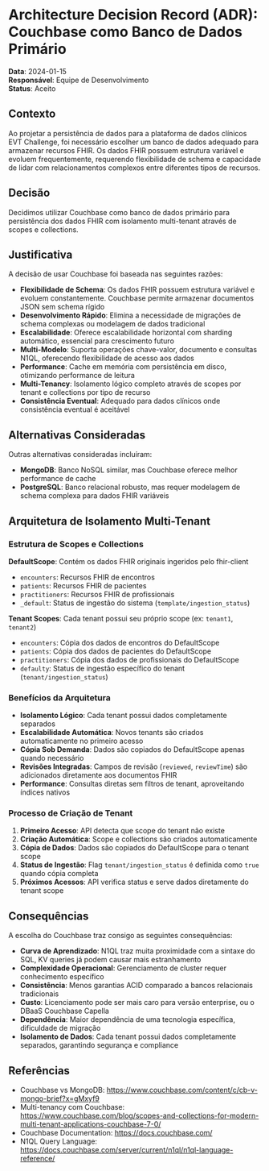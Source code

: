 # Architecture Decision Record (ADR): Couchbase como Banco de Dados Primário

**Data**: 2024-01-15  
**Responsável**: Equipe de Desenvolvimento  
**Status**: Aceito  

## Contexto

Ao projetar a persistência de dados para a plataforma de dados clínicos EVT Challenge, foi necessário escolher um banco de dados adequado para armazenar recursos FHIR. Os dados FHIR possuem estrutura variável e evoluem frequentemente, requerendo flexibilidade de schema e capacidade de lidar com relacionamentos complexos entre diferentes tipos de recursos.

## Decisão

Decidimos utilizar Couchbase como banco de dados primário para persistência dos dados FHIR com isolamento multi-tenant através de scopes e collections.

## Justificativa

A decisão de usar Couchbase foi baseada nas seguintes razões:

- **Flexibilidade de Schema**: Os dados FHIR possuem estrutura variável e evoluem constantemente. Couchbase permite armazenar documentos JSON sem schema rígido
- **Desenvolvimento Rápido**: Elimina a necessidade de migrações de schema complexas ou modelagem de dados tradicional
- **Escalabilidade**: Oferece escalabilidade horizontal com sharding automático, essencial para crescimento futuro
- **Multi-Modelo**: Suporta operações chave-valor, documento e consultas N1QL, oferecendo flexibilidade de acesso aos dados
- **Performance**: Cache em memória com persistência em disco, otimizando performance de leitura
- **Multi-Tenancy**: Isolamento lógico completo através de scopes por tenant e collections por tipo de recurso
- **Consistência Eventual**: Adequado para dados clínicos onde consistência eventual é aceitável

## Alternativas Consideradas

Outras alternativas consideradas incluíram:

- **MongoDB**: Banco NoSQL similar, mas Couchbase oferece melhor performance de cache
- **PostgreSQL**: Banco relacional robusto, mas requer modelagem de schema complexa para dados FHIR variáveis

## Arquitetura de Isolamento Multi-Tenant

### Estrutura de Scopes e Collections

**DefaultScope**: Contém os dados FHIR originais ingeridos pelo fhir-client
- `encounters`: Recursos FHIR de encontros
- `patients`: Recursos FHIR de pacientes  
- `practitioners`: Recursos FHIR de profissionais
- `_default`: Status de ingestão do sistema (`template/ingestion_status`)

**Tenant Scopes**: Cada tenant possui seu próprio scope (ex: `tenant1`, `tenant2`)
- `encounters`: Cópia dos dados de encontros do DefaultScope
- `patients`: Cópia dos dados de pacientes do DefaultScope
- `practitioners`: Cópia dos dados de profissionais do DefaultScope
- `defaulty`: Status de ingestão específico do tenant (`tenant/ingestion_status`)

### Benefícios da Arquitetura

- **Isolamento Lógico**: Cada tenant possui dados completamente separados
- **Escalabilidade Automática**: Novos tenants são criados automaticamente no primeiro acesso
- **Cópia Sob Demanda**: Dados são copiados do DefaultScope apenas quando necessário
- **Revisões Integradas**: Campos de revisão (`reviewed`, `reviewTime`) são adicionados diretamente aos documentos FHIR
- **Performance**: Consultas diretas sem filtros de tenant, aproveitando índices nativos

### Processo de Criação de Tenant

1. **Primeiro Acesso**: API detecta que scope do tenant não existe
2. **Criação Automática**: Scope e collections são criados automaticamente
3. **Cópia de Dados**: Dados são copiados do DefaultScope para o tenant scope
4. **Status de Ingestão**: Flag `tenant/ingestion_status` é definida como `true` quando cópia completa
5. **Próximos Acessos**: API verifica status e serve dados diretamente do tenant scope

## Consequências

A escolha do Couchbase traz consigo as seguintes consequências:

- **Curva de Aprendizado**: N1QL traz muita proximidade com a sintaxe do SQL, KV queries já podem causar mais estranhamento
- **Complexidade Operacional**: Gerenciamento de cluster requer conhecimento específico
- **Consistência**: Menos garantias ACID comparado a bancos relacionais tradicionais
- **Custo**: Licenciamento pode ser mais caro para versão enterprise, ou o DBaaS Couchbase Capella
- **Dependência**: Maior dependência de uma tecnologia específica, dificuldade de migração
- **Isolamento de Dados**: Cada tenant possui dados completamente separados, garantindo segurança e compliance

## Referências

- Couchbase vs MongoDB: https://www.couchbase.com/content/c/cb-v-mongo-brief?x=gMxyf9
- Multi-tenancy com Couchbase: https://www.couchbase.com/blog/scopes-and-collections-for-modern-multi-tenant-applications-couchbase-7-0/
- Couchbase Documentation: https://docs.couchbase.com/
- N1QL Query Language: https://docs.couchbase.com/server/current/n1ql/n1ql-language-reference/
